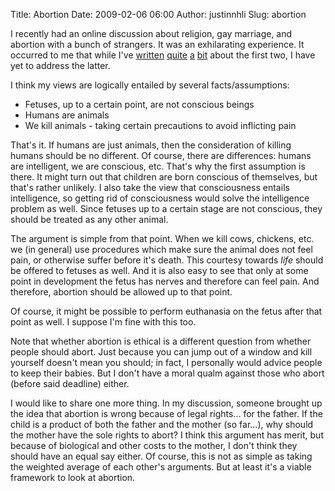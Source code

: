 Title: Abortion
Date: 2009-02-06 06:00
Author: justinnhli
Slug: abortion

I recently had an online discussion about religion, gay marriage, and
abortion with a bunch of strangers. It was an exhilarating experience.
It occurred to me that while I've
[written](http://justinnhli.blogspot.com/2007/10/religion-as-mind-body-paradox.html)
[quite](http://justinnhli.blogspot.com/2007/12/prove-of-god.html)
[a](http://justinnhli.blogspot.com/2008/05/marriage-and-society.html)
[bit](http://justinnhli.blogspot.com/2008/10/social-interaction-russell-and-morals.html)
about the first two, I have yet to address the latter.

I think my views are logically entailed by several facts/assumptions:

-   Fetuses, up to a certain point, are not conscious beings
-   Humans are animals
-   We kill animals - taking certain precautions to avoid inflicting
    pain

That's it. If humans are just animals, then the consideration of killing
humans should be no different. Of course, there are differences: humans
are intelligent, we are conscious, etc. That's why the first assumption
is there. It might turn out that children are born conscious of
themselves, but that's rather unlikely. I also take the view that
consciousness entails intelligence, so getting rid of consciousness
would solve the intelligence problem as well. Since fetuses up to a
certain stage are not conscious, they should be treated as any other
animal.

The argument is simple from that point. When we kill cows, chickens,
etc. we (in general) use procedures which make sure the animal does not
feel pain, or otherwise suffer before it's death. This courtesy towards
*life* should be offered to fetuses as well. And it is also easy to see
that only at some point in development the fetus has nerves and
therefore can feel pain. And therefore, abortion should be allowed up to
that point.

Of course, it might be possible to perform euthanasia on the fetus after
that point as well. I suppose I'm fine with this too.

Note that whether abortion is ethical is a different question from
whether people should abort. Just because you can jump out of a window
and kill yourself doesn't mean you should; in fact, I personally would
advice people to keep their babies. But I don't have a moral qualm
against those who abort (before said deadline) either.

I would like to share one more thing. In my discussion, someone brought
up the idea that abortion is wrong because of legal rights... for the
father. If the child is a product of both the father and the mother (so
far...), why should the mother have the sole rights to abort? I think
this argument has merit, but because of biological and other costs to
the mother, I don't think they should have an equal say either. Of
course, this is not as simple as taking the weighted average of each
other's arguments. But at least it's a viable framework to look at
abortion.

